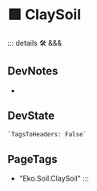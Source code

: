 
# 🟩  <eko>ClaySoil</eko>



::: details 🛠 <dev>&&&</dev>

## DevNotes

-

## DevState

```py
`TagsToHeaders: False`
```

<h2>PageTags</h2>

- "Eko.Soil.ClaySoil"
:::
